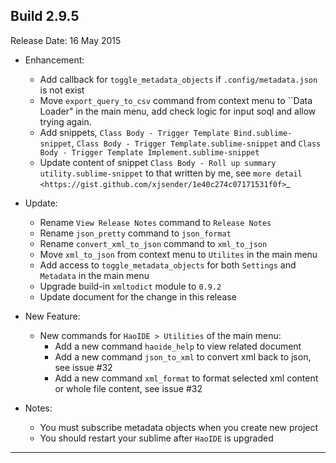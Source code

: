 Build 2.9.5
-----------
Release Date: 16 May 2015

* Enhancement:
    - Add callback for ``toggle_metadata_objects`` if ``.config/metadata.json`` is not exist
    - Move ``export_query_to_csv`` command from context menu to ``Data Loader" in the main menu, add check logic for input soql and allow trying again.
    - Add snippets, ``Class Body - Trigger Template Bind.sublime-snippet``, ``Class Body - Trigger Template.sublime-snippet`` and ``Class Body - Trigger Template Implement.sublime-snippet``
    - Update content of snippet ``Class Body - Roll up summary utility.sublime-snippet`` to that written by me, see `more detail <https://gist.github.com/xjsender/1e40c274c07171531f0f>`_

* Update:
    - Rename ``View Release Notes`` command to ``Release Notes``
    - Rename ``json_pretty`` command to ``json_format``
    - Rename ``convert_xml_to_json`` command to ``xml_to_json``
    - Move ``xml_to_json`` from context menu to ``Utilites`` in the main menu
    - Add access to ``toggle_metadata_objects`` for both ``Settings`` and ``Metadata`` in the main menu
    - Upgrade build-in ``xmltodict`` module to ``0.9.2``
    - Update document for the change in this release

* New Feature:
    - New commands for ``HaoIDE > Utilities`` of the main menu:
        - Add a new command ``haoide_help`` to view related document
        - Add a new command ``json_to_xml`` to convert xml back to json, see issue #32
        - Add a new command ``xml_format`` to format selected xml content or whole file content, see issue #32

* Notes: 
    - You must subscribe metadata objects when you create new project
    - You should restart your sublime after ``HaoIDE`` is upgraded
-----------